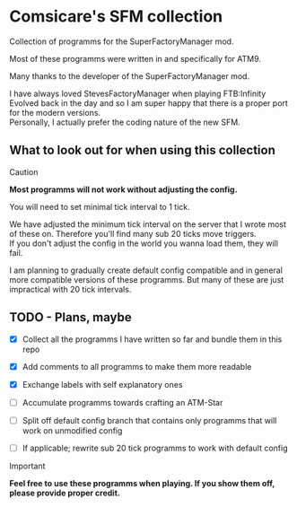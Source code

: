 # Comsicare's SFM collection
Collection of programms for the SuperFactoryManager mod. <br>

Most of these programms were written in and specifically for ATM9. <br>

Many thanks to the developer of the SuperFactoryManager mod.<br>

I have always loved StevesFactoryManager when playing FTB:Infinity Evolved back in the day and so I am super happy that there is a proper port for the modern versions. <br>
Personally, I actually prefer the coding nature of the new SFM.<br>


## What to look out for when using this collection

> [!CAUTION]
> **Most programms will not work without adjusting the config.** 

You will need to set minimal tick interval to 1 tick. 

We have adjusted the minimum tick interval on the server that I wrote most of these on. Therefore you'll find many sub 20 ticks move triggers. <br>
If you don't adjust the config in the world you wanna load them, they will fail. <br>

I am planning to gradually create default config compatible and in general more compatible versions of these programms. But many of these are just impractical with 20 tick intervals.<br> 


## TODO - Plans, maybe 

- [x] Collect all the programms I have written so far and bundle them in this repo
- [x] Add comments to all programms to make them more readable
- [x] Exchange labels with self explanatory ones 
- [ ] Accumulate programms towards crafting an ATM-Star
- [ ] Split off default config branch that contains only programms that will work on unmodified config
- [ ] If applicable; rewrite sub 20 tick programms to work with default config



> [!IMPORTANT]
> **Feel free to use these programms when playing. If you show them off, please provide proper credit.** 
